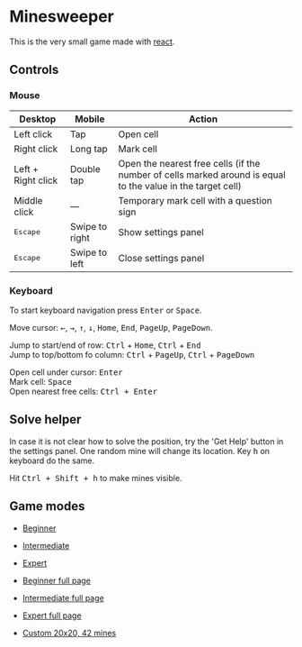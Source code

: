 # Minesweeper

This is the very small game made with [react](https://reactjs.org/).

## Controls

### Mouse

Desktop | Mobile | Action
---|---|---
Left click | Tap | Open cell
Right click | Long tap | Mark cell
Left + Right click | Double tap | Open the nearest free cells (if the number of cells marked around is equal to the value in the target cell)
Middle click | — | Temporary mark cell with a question sign
<kbd>Escape</kbd> | Swipe to right | Show settings panel
<kbd>Escape</kbd> | Swipe to left | Close settings panel

### Keyboard

To start keyboard navigation press <kbd>Enter</kbd> or <kbd>Space</kbd>.

Move cursor: <kbd>←</kbd>, <kbd>→</kbd>, <kbd>↑</kbd>, <kbd>↓</kbd>, <kbd>Home</kbd>, <kbd>End</kbd>, <kbd>PageUp</kbd>, <kbd>PageDown</kbd>.

Jump to start/end of row: <kbd>Ctrl</kbd> + <kbd>Home</kbd>, <kbd>Ctrl</kbd> + <kbd>End</kbd>\
Jump to top/bottom fo column: <kbd>Ctrl</kbd> + <kbd>PageUp</kbd>, <kbd>Ctrl</kbd> + <kbd>PageDown</kbd>

Open cell under cursor: <kbd>Enter</kbd>\
Mark cell: <kbd>Space</kbd>\
Open nearest free cells: <kbd>Ctrl + Enter</kbd> 

## Solve helper

In case it is not clear how to solve the position, try the 'Get Help' button in the settings panel. One random mine will change its location.
Key <kbd>h</kbd> on keyboard do the same.

Hit <kbd>Ctrl + Shift + h</kbd> to make mines visible.

## Game modes

- [Beginner](https://liksu.github.io/minesweeper-react/#Beginner)
- [Intermediate](https://liksu.github.io/minesweeper-react/#Intermediate)
- [Expert](https://liksu.github.io/minesweeper-react/#Expert)

- [Beginner full page](https://liksu.github.io/minesweeper-react/#Fill:Beginner)
- [Intermediate full page](https://liksu.github.io/minesweeper-react/#Fill:Intermediate)
- [Expert full page](https://liksu.github.io/minesweeper-react/#Fill:Expert)

- [Custom 20x20, 42 mines](https://liksu.github.io/minesweeper-react/#Custom:20x20x42)
